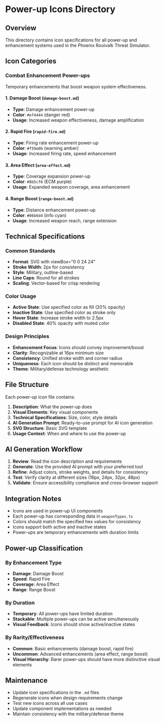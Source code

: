 # Power-up Icons Directory

## Overview

This directory contains icon specifications for all power-up and enhancement
systems used in the Phoenix Rooivalk Threat Simulator.

## Icon Categories

### Combat Enhancement Power-ups

Temporary enhancements that boost weapon system effectiveness.

#### 1. Damage Boost (`damage-boost.md`)

- **Type**: Damage enhancement power-up
- **Color**: `#ef4444` (danger red)
- **Usage**: Increased weapon effectiveness, damage amplification

#### 2. Rapid Fire (`rapid-fire.md`)

- **Type**: Firing rate enhancement power-up
- **Color**: `#f59e0b` (warning amber)
- **Usage**: Increased firing rate, speed enhancement

#### 3. Area Effect (`area-effect.md`)

- **Type**: Coverage expansion power-up
- **Color**: `#8b5cf6` (ECM purple)
- **Usage**: Expanded weapon coverage, area enhancement

#### 4. Range Boost (`range-boost.md`)

- **Type**: Distance enhancement power-up
- **Color**: `#06b6d4` (info cyan)
- **Usage**: Increased weapon reach, range extension

## Technical Specifications

### Common Standards

- **Format**: SVG with viewBox="0 0 24 24"
- **Stroke Width**: 2px for consistency
- **Style**: Military, outline-based
- **Line Caps**: Round for all strokes
- **Scaling**: Vector-based for crisp rendering

### Color Usage

- **Active State**: Use specified color as fill (20% opacity)
- **Inactive State**: Use specified color as stroke only
- **Hover State**: Increase stroke width to 2.5px
- **Disabled State**: 40% opacity with muted color

### Design Principles

- **Enhancement Focus**: Icons should convey improvement/boost
- **Clarity**: Recognizable at 16px minimum size
- **Consistency**: Unified stroke width and corner radius
- **Uniqueness**: Each icon should be distinct and memorable
- **Theme**: Military/defense technology aesthetic

## File Structure

Each power-up icon file contains:

1. **Description**: What the power-up does
2. **Visual Elements**: Key visual components
3. **Technical Specifications**: Size, color, style details
4. **AI Generation Prompt**: Ready-to-use prompt for AI icon generation
5. **SVG Structure**: Basic SVG template
6. **Usage Context**: When and where to use the power-up

## AI Generation Workflow

1. **Review**: Read the icon description and requirements
2. **Generate**: Use the provided AI prompt with your preferred tool
3. **Refine**: Adjust colors, stroke weights, and details for consistency
4. **Test**: Verify clarity at different sizes (16px, 24px, 32px, 48px)
5. **Validate**: Ensure accessibility compliance and cross-browser support

## Integration Notes

- Icons are used in power-up UI components
- Each power-up has corresponding data in `weaponTypes.ts`
- Colors should match the specified hex values for consistency
- Icons support both active and inactive states
- Power-ups are temporary enhancements with duration limits

## Power-up Classification

### By Enhancement Type

- **Damage**: Damage Boost
- **Speed**: Rapid Fire
- **Coverage**: Area Effect
- **Range**: Range Boost

### By Duration

- **Temporary**: All power-ups have limited duration
- **Stackable**: Multiple power-ups can be active simultaneously
- **Visual Feedback**: Icons should show active/inactive states

### By Rarity/Effectiveness

- **Common**: Basic enhancements (damage boost, rapid fire)
- **Uncommon**: Advanced enhancements (area effect, range boost)
- **Visual Hierarchy**: Rarer power-ups should have more distinctive visual
  elements

## Maintenance

- Update icon specifications in the `.md` files
- Regenerate icons when design requirements change
- Test new icons across all use cases
- Update component implementations as needed
- Maintain consistency with the military/defense theme
